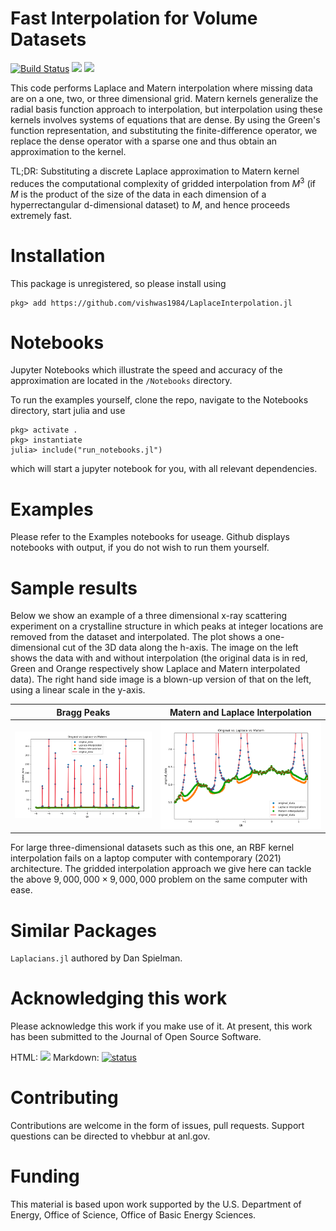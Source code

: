 # Fast Interpolation for Volume Datasets

[![Build Status](https://github.com/vishwas1984/LaplaceInterpolation.jl/actions/workflows/CI.yml/badge.svg)](https://github.com/vishwas1984/LaplaceInterpolation.jl/actions)
[![](https://img.shields.io/badge/docs-stable-blue.svg)](https://vishwas1984.github.io/LaplaceInterpolation.jl/stable)
[![](https://img.shields.io/badge/docs-dev-blue.svg)](https://vishwas1984.github.io/LaplaceInterpolation.jl/dev)

This code performs Laplace and Matern interpolation where missing data are on a one, two, or three
dimensional grid. Matern
kernels generalize the radial basis function approach to interpolation, but
interpolation using these kernels 
involves systems of equations that are dense. By using the Green's function
representation, and substituting the finite-difference operator, we replace the dense operator with a sparse one
and thus obtain an approximation to the kernel.

TL;DR: Substituting a discrete Laplace approximation to Matern kernel reduces the computational complexity of gridded interpolation from $M^3$ (if $M$ is the product of the size of the data in each dimension of a hyperrectangular d-dimensional dataset) to $M$, and hence proceeds extremely fast. 

# Installation

This package is unregistered, so please install using

```
pkg> add https://github.com/vishwas1984/LaplaceInterpolation.jl
```

# Notebooks
Jupyter Notebooks which illustrate the speed and accuracy of the approximation
are located in the `/Notebooks` directory.

To run the examples yourself, clone the repo, navigate to the Notebooks
directory, start julia and use
```
pkg> activate .
pkg> instantiate
julia> include("run_notebooks.jl") 
```
which will start a jupyter notebook for you, with all relevant dependencies.

# Examples

Please refer to the Examples notebooks for useage. Github displays notebooks with output, if you do not wish to run them yourself.

# Sample results

Below we show an example of a three dimensional x-ray scattering experiment on
a crystalline structure in which peaks at integer locations are removed from the
dataset and interpolated. The plot shows a one-dimensional cut of the 3D data along
the h-axis. The image on the left shows the data with and without interpolation (the
original data is in red, Green and Orange respectively show Laplace and Matern
interpolated data). The right hand side image is a blown-up version of that on the left,
using a linear scale in the y-axis.


Bragg Peaks                | Matern and Laplace Interpolation 
:-------------------------:|:--------------------------------:
![](docs/BraggPeaks.png)  |  ![](docs/Punch_Fill.png)

For large three-dimensional datasets such as this one, an RBF kernel interpolation
fails on a laptop computer with contemporary (2021) architecture. The gridded interpolation
approach we give here can tackle the above $9,000,000 \times 9,000,000$ problem on
the same computer with ease.

# Similar Packages
```Laplacians.jl``` authored by Dan Spielman.

# Acknowledging this work

Please acknowledge this work if you make use of it. At present, this work has been submitted to the Journal of Open Source Software.

HTML: <a href="https://joss.theoj.org/papers/00d8d848d3644d8ac98f746ad236a6e3"><img src="https://joss.theoj.org/papers/00d8d848d3644d8ac98f746ad236a6e3/status.svg"></a>
Markdown: [![status](https://joss.theoj.org/papers/00d8d848d3644d8ac98f746ad236a6e3/status.svg)](https://joss.theoj.org/papers/00d8d848d3644d8ac98f746ad236a6e3)

# Contributing

Contributions are welcome in the form of issues, pull requests. Support questions can be directed to vhebbur at anl.gov.

# Funding
This material is based upon work supported by the U.S. Department of Energy, Office of Science, Office of Basic Energy Sciences.

